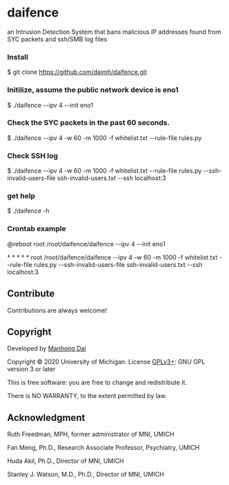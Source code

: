 # daifence
an Intrusion Detection System that bans malicious IP addresses found from SYC packets and ssh/SMB log files

### Install
$ git clone https://github.com/daimh/daifence.git

### Initilize, assume the public network device is eno1
$ ./daifence --ipv 4 --init eno1 

### Check the SYC packets in the past 60 seconds.
$ ./daifence --ipv 4 -w 60 -m 1000 -f whitelist.txt --rule-file rules.py

### Check SSH log
$ ./daifence --ipv 4 -w 60 -m 1000 -f whitelist.txt --rule-file rules.py --ssh-invalid-users-file ssh-invalid-users.txt --ssh localhost:3

### get help
$ ./daifence -h

### Crontab example
@reboot root /root/daifence/daifence --ipv 4 --init eno1

\* * * * * root /root/daifence/daifence --ipv 4 -w 60 -m 1000 -f whitelist.txt --rule-file rules.py --ssh-invalid-users-file ssh-invalid-users.txt --ssh localhost:3

## Contribute

Contributions are always welcome!

## Copyright

Developed by [Manhong Dai](mailto:daimh@umich.edu)

Copyright © 2020 University of Michigan. License [GPLv3+](https://gnu.org/licenses/gpl.html): GNU GPL version 3 or later 

This is free software: you are free to change and redistribute it.

There is NO WARRANTY, to the extent permitted by law.

## Acknowledgment

Ruth Freedman, MPH, former administrator of MNI, UMICH

Fan Meng, Ph.D., Research Associate Professor, Psychiatry, UMICH

Huda Akil, Ph.D., Director of MNI, UMICH

Stanley J. Watson, M.D., Ph.D., Director of MNI, UMICH
